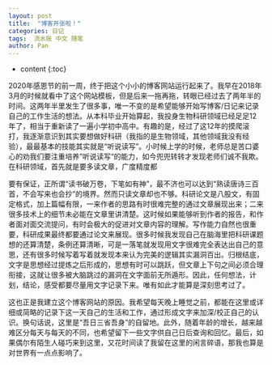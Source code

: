 ```yaml
---
layout: post
title:  "博客开张啦！"
categories: 日记
tags:  流水账 中文 随笔
author: Pan
---
```


* content
{:toc}

2020年感恩节的前一周，终于把这个小小的博客网站运行起来了。我早在2018年3月的时候就看中了这个网站模板，但是后来一拖再拖，转眼已经过去了两年半的时间。这两年半里发生了很多事，唯一不变的是希望能够开始写博客/日记来记录自己的工作生活的想法。从本科毕业开始算起，我投身生物科研领域已经足足12年了，相当于重新读了一遍小学初中高中。有趣的是，经过了这12年的摸爬滚打，我逐渐意识到其实要想做好科研（我指的是生物领域，其他领域我没有经验），最最基本的技能其实就是“听说读写”。小时候上学的时候，老师总是苦口婆心的劝我们要注重培养”听说读写“的能力，如今兜兜转转才发现老师们诚不我欺。在科研领域，首先就是要多读文章，广度精度都




要有保证，正所谓“读书破万卷，下笔如有神”，最不济也可以达到“熟读唐诗三百首，不会写来也会抄”的境界。然而只读文章却也不够。科研论文是八股文，有固定格式，加上篇幅有限，一来作者的思路有时很难完整的通过文章展现出来；二来很多技术上的细节未必能在文章里讲清楚。这时候如果能够听到作者的报告，和作者面对面交流提问，有时会极大的促进对文章内容的理解。写作能力自然也很重要，科研成果最终都要通过论文来展现。很多时候我发现自己在脑海里把科研课题想的还算清楚，条例还算清晰，可是一落笔就发现用文字很难完全表达出自己的意思，还有很多时候写着写着就发现本来认为完美的逻辑其实漏洞百出。归根结底，文字是思想经过提炼之后形成的，思想有时可以跳跃，但文章上下句之间必须合理衔接，这就让很多被大脑跳过的漏洞在文字面前无所遁形。因此，任何想法，计划，结论，感受都要尽量用文字记录下来。唯有如此才能算是深刻思考过了。

这也正是我建立这个博客网站的原因。我希望每天晚上睡觉之前，都能在这里或详细或简略的记录下这一天自己的生活和工作，通过形成文字来加深/校正自己的认识。换句话说，这里是“吾日三省吾身”的自留地。此外，随着年龄的增长，越来越难区分每天与每天的不同，也希望留下一些文字供自己日后查询和回忆。最后，如果偶尔有陌生人碰巧来到这里，又花时间读了我留在这里的闲言碎语，那我也算是对世界有一点点影响了。
